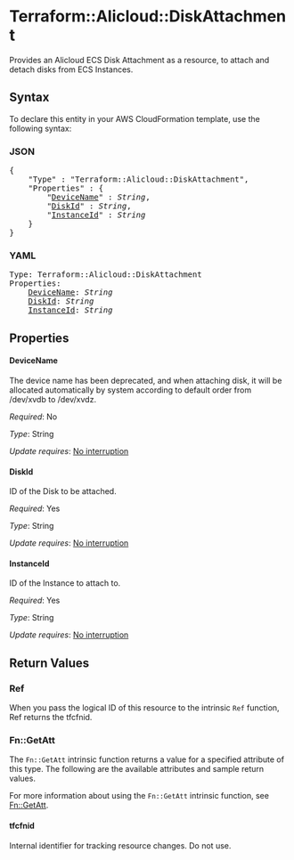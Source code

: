 # Terraform::Alicloud::DiskAttachment

Provides an Alicloud ECS Disk Attachment as a resource, to attach and detach disks from ECS Instances.

## Syntax

To declare this entity in your AWS CloudFormation template, use the following syntax:

### JSON

<pre>
{
    "Type" : "Terraform::Alicloud::DiskAttachment",
    "Properties" : {
        "<a href="#devicename" title="DeviceName">DeviceName</a>" : <i>String</i>,
        "<a href="#diskid" title="DiskId">DiskId</a>" : <i>String</i>,
        "<a href="#instanceid" title="InstanceId">InstanceId</a>" : <i>String</i>
    }
}
</pre>

### YAML

<pre>
Type: Terraform::Alicloud::DiskAttachment
Properties:
    <a href="#devicename" title="DeviceName">DeviceName</a>: <i>String</i>
    <a href="#diskid" title="DiskId">DiskId</a>: <i>String</i>
    <a href="#instanceid" title="InstanceId">InstanceId</a>: <i>String</i>
</pre>

## Properties

#### DeviceName

The device name has been deprecated, and when attaching disk, it will be allocated automatically by system according to default order from /dev/xvdb to /dev/xvdz.

_Required_: No

_Type_: String

_Update requires_: [No interruption](https://docs.aws.amazon.com/AWSCloudFormation/latest/UserGuide/using-cfn-updating-stacks-update-behaviors.html#update-no-interrupt)

#### DiskId

ID of the Disk to be attached.

_Required_: Yes

_Type_: String

_Update requires_: [No interruption](https://docs.aws.amazon.com/AWSCloudFormation/latest/UserGuide/using-cfn-updating-stacks-update-behaviors.html#update-no-interrupt)

#### InstanceId

ID of the Instance to attach to.

_Required_: Yes

_Type_: String

_Update requires_: [No interruption](https://docs.aws.amazon.com/AWSCloudFormation/latest/UserGuide/using-cfn-updating-stacks-update-behaviors.html#update-no-interrupt)

## Return Values

### Ref

When you pass the logical ID of this resource to the intrinsic `Ref` function, Ref returns the tfcfnid.

### Fn::GetAtt

The `Fn::GetAtt` intrinsic function returns a value for a specified attribute of this type. The following are the available attributes and sample return values.

For more information about using the `Fn::GetAtt` intrinsic function, see [Fn::GetAtt](https://docs.aws.amazon.com/AWSCloudFormation/latest/UserGuide/intrinsic-function-reference-getatt.html).

#### tfcfnid

Internal identifier for tracking resource changes. Do not use.

